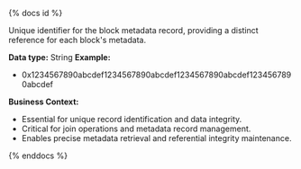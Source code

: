 {% docs id %}

Unique identifier for the block metadata record, providing a distinct reference for each block's metadata.

**Data type:** String
**Example:**
- 0x1234567890abcdef1234567890abcdef1234567890abcdef1234567890abcdef

**Business Context:**
- Essential for unique record identification and data integrity.
- Critical for join operations and metadata record management.
- Enables precise metadata retrieval and referential integrity maintenance.

{% enddocs %} 